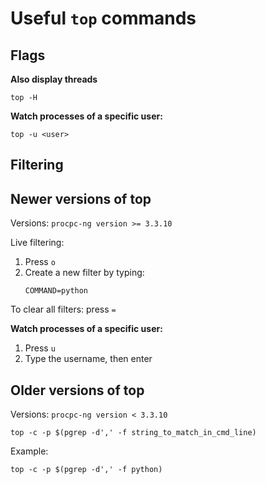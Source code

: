 # Useful `top` commands

## Flags

**Also display threads**

~~~~
top -H 
~~~~

**Watch processes of a specific user:**

~~~~
top -u <user>
~~~~


## Filtering

## Newer versions of top 

Versions: `procpc-ng version >= 3.3.10 `

Live filtering:

1. Press `o`
2. Create a new filter by typing:
   ~~~~
   COMMAND=python
   ~~~~

To clear all filters:
press `=`

**Watch processes of a specific user:**

1. Press `u`
2. Type the username, then enter

## Older versions of top 

Versions: `procpc-ng version < 3.3.10 `

~~~~
top -c -p $(pgrep -d',' -f string_to_match_in_cmd_line)
~~~~

Example:

~~~~
top -c -p $(pgrep -d',' -f python)
~~~~
